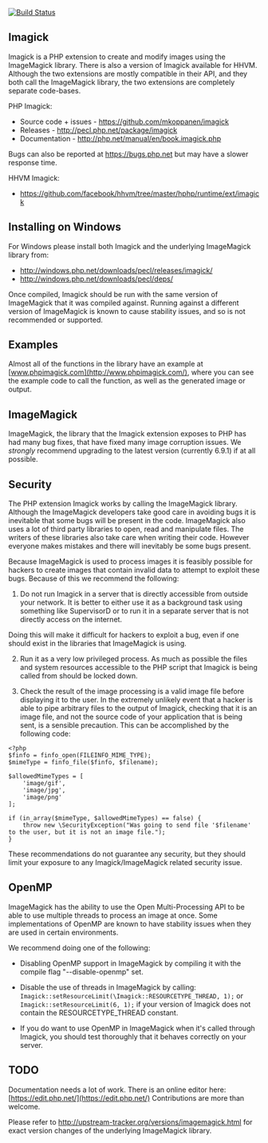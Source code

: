 [![Build Status](https://travis-ci.org/mkoppanen/imagick.png)](https://travis-ci.org/mkoppanen/imagick)

Imagick
-------

Imagick is a PHP extension to create and modify images using the ImageMagick library. There is also a version of Imagick available for HHVM. Although the two extensions are mostly compatible in their API, and they both call the ImageMagick library, the two extensions are completely separate code-bases.

PHP Imagick:
* Source code + issues - https://github.com/mkoppanen/imagick
* Releases - http://pecl.php.net/package/imagick
* Documentation - http://php.net/manual/en/book.imagick.php
    
Bugs can also be reported at https://bugs.php.net but may have a slower response time.

HHVM Imagick:
* https://github.com/facebook/hhvm/tree/master/hphp/runtime/ext/imagick


Installing on Windows
---------------------

For Windows please install both Imagick and the underlying ImageMagick library from:
* http://windows.php.net/downloads/pecl/releases/imagick/
* http://windows.php.net/downloads/pecl/deps/

Once compiled, Imagick should be run with the same version of ImageMagick that it was compiled against. Running against a different version of ImageMagick is known to cause stability issues, and so is not recommended or supported.

Examples
--------

Almost all of the functions in the library have an example at [www.phpimagick.com](http://www.phpimagick.com/), where you can see the example code to call the function, as well as the generated image or output.


ImageMagick 
------------

ImageMagick, the library that the Imagick extension exposes to PHP has had many bug fixes, that have fixed many image corruption issues. We _strongly_ recommend upgrading to the latest version (currently 6.9.1) if at all possible.


Security
--------

The PHP extension Imagick works by calling the ImageMagick library. Although the ImageMagick developers take good care in avoiding bugs it is inevitable that some bugs will be present in the code. ImageMagick also uses a lot of third party libraries to open, read and manipulate files. The writers of these libraries also take care when writing their code. However everyone makes mistakes and there will inevitably be some bugs present.

Because ImageMagick is used to process images it is feasibly possible for hackers to create images that contain invalid data to attempt to exploit these bugs. Because of this we recommend the following:

1) Do not run Imagick in a server that is directly accessible from outside your network. It is better to either use it as a background task using something like SupervisorD or to run it in a separate server that is not directly access on the internet. 

Doing this will make it difficult for hackers to exploit a bug, even if one should exist in the libraries that ImageMagick is using. 

2) Run it as a very low privileged process. As much as possible the files and system resources accessible to the PHP script that Imagick is being called from should be locked down. 

3) Check the result of the image processing is a valid image file before displaying it to the user. In the extremely unlikely event that a hacker is able to pipe arbitrary files to the output of Imagick, checking that it is an image file, and not the source code of your application that is being sent, is a sensible precaution. This can be accomplished by the following code:


```
<?php
$finfo = finfo_open(FILEINFO_MIME_TYPE);
$mimeType = finfo_file($finfo, $filename);

$allowedMimeTypes = [
    'image/gif',
    'image/jpg',
    'image/png'
];

if (in_array($mimeType, $allowedMimeTypes) == false) {
    throw new \SecurityException("Was going to send file '$filename' to the user, but it is not an image file.");
}
```

These recommendations do not guarantee any security, but they should limit your exposure to any Imagick/ImageMagick related security issue.


OpenMP
------

ImageMagick has the ability to use the Open Multi-Processing API to be able to use multiple threads to process an image at once. Some implementations of OpenMP are known to have stability issues when they are used in certain environments. 

We recommend doing one of the following:

* Disabling OpenMP support in ImageMagick by compiling it with the compile flag "--disable-openmp" set.

* Disable the use of threads in ImageMagick by calling: `Imagick::setResourceLimit(\Imagick::RESOURCETYPE_THREAD, 1);` or `Imagick::setResourceLimit(6, 1);` if your version of Imagick does not contain the RESOURCETYPE_THREAD constant.

* If you do want to use OpenMP in ImageMagick when it's called through Imagick, you should test thoroughly that it behaves correctly on your server.



TODO
----

Documentation needs a lot of work. There is an online editor here: [https://edit.php.net/](https://edit.php.net/) Contributions are more than welcome.

Please refer to http://upstream-tracker.org/versions/imagemagick.html for exact version changes of the underlying ImageMagick library.
